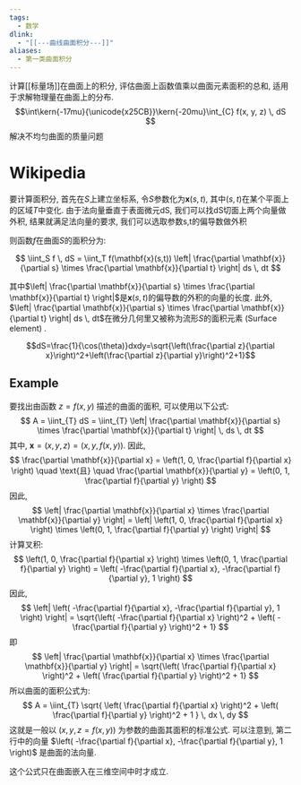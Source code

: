 ```yaml
---
tags:
  - 数学
dlink:
  - "[[---曲线曲面积分---]]"
aliases:
  - 第一类曲面积分
---
```

计算[[标量场]]在曲面上的积分, 评估曲面上函数值乘以曲面元素面积的总和, 适用于求解物理量在曲面上的分布. 
$$\int\kern{-17mu}{\unicode{x25CB}}\kern{-20mu}\int_{C} f(x, y, z) \, dS $$
解决不均匀曲面的质量问题

# Wikipedia
要计算面积分, 首先在$S$上建立坐标系, 令$S$参数化为$\mathbf{x}(s, t)$, 其中$(s, t)$在某个平面上的区域$T$中变化. 由于法向量垂直于表面微元dS, 我们可以找dS切面上两个向量做外积, 结果就满足法向量的要求, 我们可以选取参数s,t的偏导数做外积

则函数$f$在曲面$S$的面积分为: 

$$
\iint_S f \, dS = \iint_T f(\mathbf{x}(s,t)) \left| \frac{\partial \mathbf{x}}{\partial s} \times \frac{\partial \mathbf{x}}{\partial t} \right| ds \, dt
$$

其中$\left| \frac{\partial \mathbf{x}}{\partial s} \times \frac{\partial \mathbf{x}}{\partial t} \right|$是$\mathbf{x}(s, t)$的偏导数的外积的向量的长度. 此外, $\left| \frac{\partial \mathbf{x}}{\partial s} \times \frac{\partial \mathbf{x}}{\partial t} \right| ds \, dt$在微分几何里又被称为流形$S$的面积元素 (Surface element) . 



$$dS=\frac{1}{\cos(\theta)}dxdy=\sqrt{\left(\frac{\partial z}{\partial x}\right)^2+\left(\frac{\partial z}{\partial y}\right)^2+1}$$


## Example

要找出由函数 $z = f(x, y)$ 描述的曲面的面积, 可以使用以下公式: 
$$
A = \iint_{T} dS = \iint_{T} \left| \frac{\partial \mathbf{x}}{\partial s} \times \frac{\partial \mathbf{x}}{\partial t} \right| \, ds \, dt
$$
其中, $\mathbf{x} = (x, y, z) = (x, y, f(x, y))$. 因此, 
$$
\frac{\partial \mathbf{x}}{\partial x} = \left(1, 0, \frac{\partial f}{\partial x} \right) \quad \text{且} \quad \frac{\partial \mathbf{x}}{\partial y} = \left(0, 1, \frac{\partial f}{\partial y} \right)
$$
因此, 
$$
\left| \frac{\partial \mathbf{x}}{\partial x} \times \frac{\partial \mathbf{x}}{\partial y} \right| = \left| \left(1, 0, \frac{\partial f}{\partial x} \right) \times \left(0, 1, \frac{\partial f}{\partial y} \right) \right|
$$
计算叉积: 
$$
\left(1, 0, \frac{\partial f}{\partial x} \right) \times \left(0, 1, \frac{\partial f}{\partial y} \right) = \left( -\frac{\partial f}{\partial x}, -\frac{\partial f}{\partial y}, 1 \right)
$$
因此, 
$$
\left| \left( -\frac{\partial f}{\partial x}, -\frac{\partial f}{\partial y}, 1 \right) \right| = \sqrt{\left( -\frac{\partial f}{\partial x} \right)^2 + \left( -\frac{\partial f}{\partial y} \right)^2 + 1}
$$
即
$$
\left| \frac{\partial \mathbf{x}}{\partial x} \times \frac{\partial \mathbf{x}}{\partial y} \right| = \sqrt{\left( \frac{\partial f}{\partial x} \right)^2 + \left( \frac{\partial f}{\partial y} \right)^2 + 1}
$$
所以曲面的面积公式为: 
$$
A = \iint_{T} \sqrt{ \left( \frac{\partial f}{\partial x} \right)^2 + \left( \frac{\partial f}{\partial y} \right)^2 + 1 } \, dx \, dy
$$
这就是一般以 $(x, y, z = f(x, y))$ 为参数的曲面其面积的标准公式. 可以注意到, 第二行中的向量 $\left( -\frac{\partial f}{\partial x}, -\frac{\partial f}{\partial y}, 1 \right)$ 是曲面的法向量. 

这个公式只在曲面嵌入在三维空间中时才成立. 